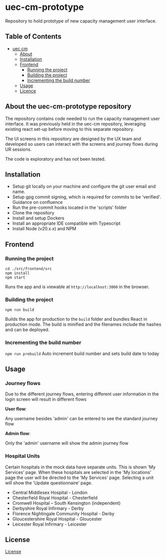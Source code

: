 # uec-cm-prototype

Repository to hold prototype of new capacity management user interface.

## Table of Contents

- [uec cm](#uec-cm-prototype)
  - [About](#about-the-uec-cm-prototype-repository)
  - [Installation](#installation)
  - [Frontend](#frontend)
    - [Running the project](#running-the-project)
    - [Building the project](#building-the-project)
    - [Incrementing the build number](#incrementing-the-build-number)
  - [Usage](#usage)
  - [Licence](#license)

## About the uec-cm-prototype repository

The repository contains code needed to run the capacity management user interface. It was previously held in the uec-cm repository, leveraging existing react set-up before moving to this separate repository.

The UI screens in this repository are designed by the UX team and developed so users can interact with the screens and journey flows during UR sessions.

The code is exploratory and has not been tested.

## Installation

- Setup git locally on your machine and configure the git user email and name.
- Setup gpg commit signing, which is required for commits to be 'verified'. Guidance on confluence
- Run the pre-commit hooks located in the 'scripts' folder
- Clone the repository
- Install and setup Dockers
- Install an appropriate IDE compatible with Typescript
- Install Node (v20.x.x) and NPM

## Frontend

### Running the project

```shell
cd ./src/frontend/src
npm install
npm start
```

Runs the app and is viewable at `http://localhost:3000` in the browser.

### Building the project

`npm run build`

Builds the app for production to the `build` folder and bundles React in production mode.
The build is minified and the filenames include the hashes and can be deployed.

### Incrementing the build number

`npm run prebuild`
Auto increment build number and sets build date to today

## Usage

### Journey flows

Due to the different journey flows, entering different user information in the login screen will result in different flows

**User flow**:

Any username besides 'admin' can be entered to see the standard journey flow

**Admin flow**:

Only the 'admin' username will show the admin journey flow

### Hospital Units

Certain hospitals in the mock data have separate units. This is shown 'My Services' page. When these hospitals are selected in the 'My locations' page the user will be directed to the 'My Services' page. Selecting a unit will show the 'Update questionnaire' page.

- Central Middlesex Hospital - London
- Chesterfield Royal Hospital - Chesterfield
- Cromwell Hospital – South Kensington (independent)
- Derbyshire Royal Infirmary - Derby
- Florence Nightingale Community Hospital - Derby
- Gloucestershire Royal Hospital - Gloucester
- Leicester Royal Infirmary - Leicester

## License

[License](LICENSE)

